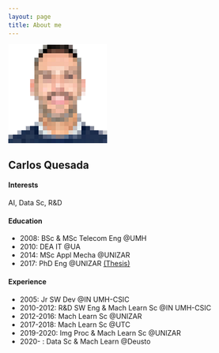 ```yaml
---
layout: page
title: About me
---
```


![](/img/me.png)

## Carlos Quesada

#### Interests
AI, Data Sc, R&D

#### Education
* 2008: BSc & MSc Telecom Eng @UMH
* 2010: DEA IT @UA
* 2014: MSc Appl Mecha @UNIZAR
* 2017: PhD Eng @UNIZAR [(Thesis)](https://zaguan.unizar.es/record/59996/files/TESIS-2017-017.pdf)

#### Experience
* 2005: Jr SW Dev @IN UMH-CSIC
* 2010-2012: R&D SW Eng & Mach Learn Sc @IN UMH-CSIC
* 2012-2016: Mach Learn Sc @UNIZAR
* 2017-2018: Mach Learn Sc @UTC
* 2019-2020: Img Proc & Mach Learn Sc @UNIZAR
* 2020- : Data Sc & Mach Learn @Deusto